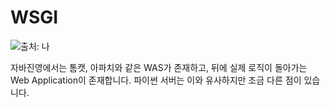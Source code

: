 # WSGI

![출처: 나](https://velog.velcdn.com/images/leehjhjhj/post/0afe8e63-859f-4c2a-8fb6-3d068b221b7a/image.png)

자바진영에서는 톰캣, 아파치와 같은 WAS가 존재하고, 뒤에 실제 로직이 돌아가는 Web Application이 존재합니다. 파이썬 서버는 이와 유사하지만 조금 다른 점이 있습니다.
